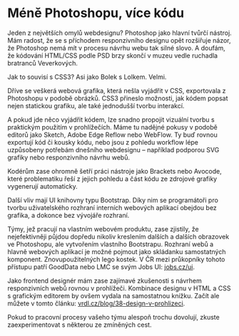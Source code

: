 # Méně Photoshopu, více kódu

Jeden z největších omylů webdesignu? Photoshop jako hlavní tvůrčí nástroj. Mám radost, že se s příchodem responzivního designu opět rozšiřuje názor, že Photoshop nemá mít v procesu návrhu webu tak silné slovo. A doufám, že kódování HTML/CSS podle PSD brzy skončí v muzeu vedle ruchadla bratranců Veverkových.

Jak to souvisí s CSS3? Asi jako Bolek s Lolkem. Velmi.

Dříve se veškerá webová grafika, která nešla vyjádřit v CSS, exportovala z Photoshopu v podobě obrázků. CSS3 přineslo možnosti, jak kódem popsat nejen statickou grafiku, ale také jednodušší tvorbu interakcí.

A pokud jde něco vyjádřit kódem, lze snadno propojit vizuální tvorbu s praktickým použitím v prohlížečích. Máme tu nadějné pokusy v podobě editorů jako Sketch, Adobe Edge Reflow nebo WebFlow. Ty buď rovnou exportují kód či kousky kódu, nebo jsou z pohledu workflow lépe uzpůsobeny potřebám dnešního webdesignu – například podporou SVG grafiky nebo responzivního návrhu webů.

Kodérům zase ohromně šetří práci nástroje jako Brackets nebo Avocode, které problematiku řeší z jejich pohledu a část kódu ze zdrojové grafiky vygenerují automaticky.

Další vliv mají UI knihovny typu Bootstrap. Díky nim se programátoři pro tvorbu uživatelského rozhraní interních webových aplikací obejdou bez grafika, a dokonce bez vývojáře rozhraní.

Týmy, jež pracují na vlastním webovém produktu, zase zjistily, že nejefektivněji půjdou dopředu nikoliv kreslením dalších a dalších obrazovek ve Photoshopu, ale vytvořením vlastního Bootstrapu. Rozhraní webů a hlavně webových aplikací je možné pojmout jako skládanku samostatných komponent. Znovupoužitelných lego kostek. V ČR mezi průkopníky tohoto přístupu patří GoodData nebo LMC se svým Jobs UI: [jobs.cz/ui](http://www.jobs.cz/ui/).

Jako frontend designér mám zase zajímavé zkušenosti s návrhem responzivních webů rovnou v prohlížeči. Kombinace designu v HTML a CSS s grafickým editorem by ovšem vydala na samostatnou knížku. Začít ale můžete v tomto článku: [vrdl.cz/blog/38-design-v-prohlizeci](http://www.vzhurudolu.cz/blog/38-design-v-prohlizeci).

Pokud to pracovní procesy vašeho týmu alespoň trochu dovolují, zkuste zaexperimentovat s některou ze zmíněných cest.





